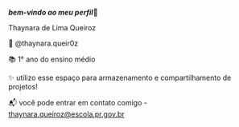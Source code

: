 ***bem-vindo ao meu perfil***💙

Thaynara de Lima Queiroz

📸 @thaynara.queir0z

📚 1° ano do ensino médio

✨ utilizo esse espaço para armazenamento e compartilhamento de projetos!

📬 você pode entrar em contato comigo - thaynara.queiroz@escola.pr.gov.br
